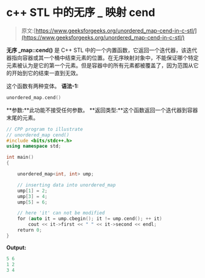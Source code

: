 # c++ STL 中的无序 _ 映射 cend

> 原文:[https://www.geeksforgeeks.org/unordered_map-cend-in-c-stl/](https://www.geeksforgeeks.org/unordered_map-cend-in-c-stl/)

**无序 _map::cend()** 是 C++ STL 中的一个内置函数，它返回一个迭代器，该迭代器指向容器或其一个桶中结束元素的位置。在无序映射对象中，不能保证哪个特定元素被认为是它的第一个元素。但是容器中的所有元素都被覆盖了，因为范围从它的开始到它的结束一直到无效。

这个函数有两种变体。
**语法-1:**

```cpp
unordered_map.cend()

```

**参数:**此功能不接受任何参数。
**返回类型:**这个函数返回一个迭代器到容器末尾的元素。

```cpp
// CPP program to illustrate
// unordered_map cend()
#include <bits/stdc++.h>
using namespace std;

int main()
{

    unordered_map<int, int> ump;

    // inserting data into unordered_map
    ump[1] = 2;
    ump[3] = 4;
    ump[5] = 6;

    // here 'it' can not be modified
    for (auto it = ump.cbegin(); it != ump.cend(); ++ it)
        cout << it->first << " " << it->second << endl;
    return 0;
}
```

**Output:**

```cpp
5 6
1 2
3 4

```